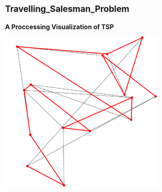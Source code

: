 # Travelling_Salesman_Problem

## A Proccessing Visualization of TSP

<div>
<img src="github.png" alt="Travelling salesman">
</div>

<!-- @import "[TOC]" {cmd="toc" depthFrom=1 depthTo=6 orderedList=false} -->
